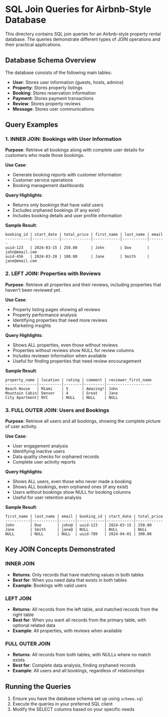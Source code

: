 # SQL Join Queries for Airbnb-Style Database

This directory contains SQL join queries for an Airbnb-style property rental database. The queries demonstrate different types of JOIN operations and their practical applications.

## Database Schema Overview

The database consists of the following main tables:
- **User**: Stores user information (guests, hosts, admins)
- **Property**: Stores property listings
- **Booking**: Stores reservation information
- **Payment**: Stores payment transactions
- **Review**: Stores property reviews
- **Message**: Stores user communications

## Query Examples

### 1. INNER JOIN: Bookings with User Information

**Purpose**: Retrieve all bookings along with complete user details for customers who made those bookings.

**Use Case**: 
- Generate booking reports with customer information
- Customer service operations
- Booking management dashboards

**Query Highlights**:
- Returns only bookings that have valid users
- Excludes orphaned bookings (if any exist)
- Includes booking details and user profile information

**Sample Result**:
```
booking_id | start_date | total_price | first_name | last_name | email
-----------|------------|-------------|------------|-----------|-------
uuid-123   | 2024-03-15 | 250.00      | John       | Doe       | john@email.com
uuid-456   | 2024-03-20 | 180.00      | Jane       | Smith     | jane@email.com
```

### 2. LEFT JOIN: Properties with Reviews

**Purpose**: Retrieve all properties and their reviews, including properties that haven't been reviewed yet.

**Use Case**:
- Property listing pages showing all reviews
- Property performance analysis
- Identifying properties that need more reviews
- Marketing insights

**Query Highlights**:
- Shows ALL properties, even those without reviews
- Properties without reviews show NULL for review columns
- Includes reviewer information when available
- Useful for finding properties that need review encouragement

**Sample Result**:
```
property_name | location | rating | comment | reviewer_first_name
--------------|----------|--------|---------|--------------------
Beach House   | Miami    | 5      | Amazing!| John
Mountain Cabin| Denver   | 4      | Great   | Jane
City Apartment| NYC      | NULL   | NULL    | NULL
```

### 3. FULL OUTER JOIN: Users and Bookings

**Purpose**: Retrieve all users and all bookings, showing the complete picture of user activity.

**Use Case**:
- User engagement analysis
- Identifying inactive users
- Data quality checks for orphaned records
- Complete user activity reports

**Query Highlights**:
- Shows ALL users, even those who never made a booking
- Shows ALL bookings, even orphaned ones (if any exist)
- Users without bookings show NULL for booking columns
- Useful for user retention analysis

**Sample Result**:
```
first_name | last_name | email | booking_id | start_date | total_price
-----------|-----------|-------|------------|------------|------------
John       | Doe       | john@ | uuid-123   | 2024-03-15 | 250.00
Jane       | Smith     | jane@ | NULL       | NULL       | NULL
NULL       | NULL      | NULL  | uuid-789   | 2024-04-01 | 300.00
```

## Key JOIN Concepts Demonstrated

### INNER JOIN
- **Returns**: Only records that have matching values in both tables
- **Best for**: When you need data that exists in both tables
- **Example**: Bookings with valid users

### LEFT JOIN
- **Returns**: All records from the left table, and matched records from the right table
- **Best for**: When you want all records from the primary table, with optional related data
- **Example**: All properties, with reviews when available

### FULL OUTER JOIN
- **Returns**: All records from both tables, with NULLs where no match exists
- **Best for**: Complete data analysis, finding orphaned records
- **Example**: All users and all bookings, regardless of relationships

## Running the Queries

1. Ensure you have the database schema set up using `schema.sql`
2. Execute the queries in your preferred SQL client
3. Modify the SELECT columns based on your specific needs

